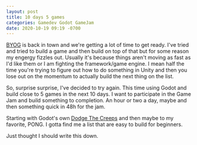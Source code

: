 ```yaml
---
layout: post
title: 10 days 5 games
categories: Gamedev Godot GameJam
date: 2020-10-19 09:19 -0700
---
```

[BYOG](https://itch.io/jam/byog) is back in town and we're getting a lot of time to get ready. I've tried and tried to build a game and then build on top of that but for some reason my engergy fizzles out. Usually it's because things aren't moving as fast as I'd like them or I am fighting the framework/game engine. I mean half the time you're trying to figure out how to do something in Unity and then you lose out on the momentum to actually build the next thing on the list.

So, surprise surprise, I've decided to try again. This time using Godot and build close to 5 games in the next 10 days. I want to participate in the Game Jam and build something to completion. An hour or two a day, maybe and then something quick in 48h for the jam.

Starting with Godot's own [Dodge The Creeps](https://docs.godotengine.org/en/stable/getting_started/step_by_step/your_first_game.html) and then maybe to my favorite, PONG. I gotta find me a list that are easy to build for beginners.

Just thought I should write this down.